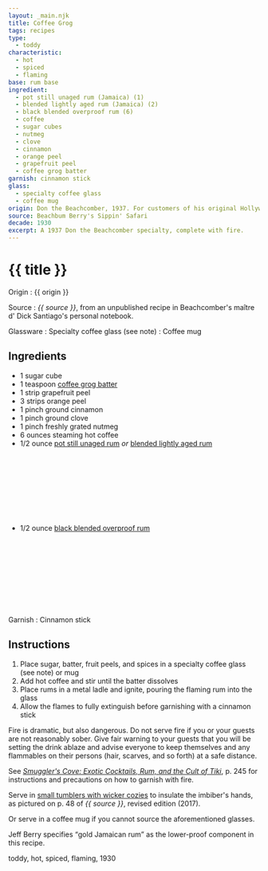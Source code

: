 ```yaml
---
layout: _main.njk
title: Coffee Grog
tags: recipes
type: 
  - toddy
characteristic:
  - hot
  - spiced
  - flaming
base: rum base
ingredient:
  - pot still unaged rum (Jamaica) (1)
  - blended lightly aged rum (Jamaica) (2)
  - black blended overproof rum (6)
  - coffee
  - sugar cubes
  - nutmeg
  - clove
  - cinnamon
  - orange peel
  - grapefruit peel
  - coffee grog batter
garnish: cinnamon stick
glass:
  - specialty coffee glass
  - coffee mug
origin: Don the Beachcomber, 1937. For customers of his original Hollywood location, Don would personally perform the tableside presentation of this pyrotechnic post-prandial pièce de résistance.
source: Beachbum Berry's Sippin' Safari
decade: 1930
excerpt: A 1937 Don the Beachcomber specialty, complete with fire.
---
```


<!-- markdownlint-disable MD025 -->
# {{ title }}
<!-- markdownlint-enable MD025 -->

Origin
  : {{ origin }}

Source
  : <cite><span data-pagefind-filter="Source">{{ source }}</span></cite>, from an unpublished recipe in Beachcomber's <span lang="fr">maître d'</span> Dick Santiago's personal notebook.

Glassware
  : <span data-pagefind-filter="Glassware">Specialty coffee glass</span> (see note)
  : <span data-pagefind-filter="Glassware">Coffee mug</span>

## Ingredients

- 1 sugar cube
- 1 teaspoon [coffee grog batter](/mixes/coffee-grog-batter/)
- 1 strip grapefruit peel
- 3 strips orange peel
- 1 pinch ground cinnamon
- 1 pinch <span data-pagefind-filter="Ingredient">ground clove</span>
- 1 pinch freshly grated nutmeg
- 6 ounces steaming hot coffee
- 1/2 ounce [pot still unaged rum](/rums/00-rum-pot-still-unaged/) *or* [blended lightly aged rum](/rums/04-rum-blended-lightly-aged/)<icon-l space="1em" class="bigger" label="(2)"><span class="with-icon"><svg class="icon"><use href="/assets/images/icons/circle-2.svg#circle-2"></use></svg></span></icon-l>
- 1/2 ounce [black blended overproof rum](/rums/12-rum-black-blended-overproof/) <icon-l space="1em" class="bigger" label="(6)"><span class="with-icon"><svg class="icon"><use href="/assets/images/icons/circle-6.svg#circle-6"></use></svg></span></icon-l>

Garnish
  : <span data-pagefind-filter="Garnish">Cinnamon stick</span>

## Instructions

1. Place sugar, batter, fruit peels, and spices in a specialty coffee glass (see note) or mug
2. Add hot coffee and stir until the batter dissolves
3. Place rums in a metal ladle and ignite, pouring the flaming rum into the glass
4. Allow the flames to fully extinguish before garnishing with a cinnamon stick

<tiki-callout type="danger">

  Fire is dramatic, but also dangerous. Do not serve fire if you or your guests are not reasonably sober. Give fair warning to your guests that you will be setting the drink ablaze and advise everyone to keep themselves and any flammables on their persons (hair, scarves, and so forth) at a safe distance.

  See <cite><a href="https://www.smugglerscovesf.com/store/smugglers-cove-exotic-cocktails-rum-and-the-cult-of-tiki-signed" target="_blank" rel="external noopener">Smuggler's Cove&colon; Exotic Cocktails, Rum, and the Cult of Tiki</a></cite></cite>, p. 245 for instructions and precautions on how to garnish with fire.

</tiki-callout>

<tiki-callout type="note">

  Serve in <a href="https://www.vagabondhouse.com/collections/bar-glasses/products/tall_glasses_wicker_rt474" target="_blank" rel="external noopener">small tumblers with wicker cozies</a> to insulate the imbiber's hands, as pictured on p. 48 of <cite><span data-pagefind-filter="Source">{{ source }}</span></cite>, revised edition (2017).

  Or serve in a coffee mug if you cannot source the aforementioned glasses.

</tiki-callout>

<tiki-callout type="note">

  Jeff Berry specifies <q>gold Jamaican rum</q> as the lower-proof component in this recipe.

</tiki-callout>

<div
  data-cat[0]="Drink"
  data-type[0]="Toddy"
  data-char[0]="Hot"
  data-char[1]="Spiced"
  data-char[2]="Flaming"
  data-origin[0]="Don the Beachcomber"
  data-origin[1]="Donn Beach"
  data-origin[2]="Ernest Raymond Gantt"
  data-base[0]="Rum/Cane spirits"
  data-ingredient[0]="Pot still unaged rum (Jamaica) [1]"
  data-ingredient[1]="Pot still unaged rum [1]"
  data-ingredient[2]="Blended lightly aged rum (Jamaica) [2]"
  data-ingredient[3]="Blended lightly aged rum [2]"
  data-ingredient[4]="Black blended overproof rum [6]"
  data-ingredient[5]="Coffee, hot"
  data-ingredient[6]="Sugar cubes"
  data-ingredient[7]="Nutmeg, grated"
  data-ingredient[8]="Clove, ground"
  data-ingredient[9]="Cinnamon, ground"
  data-ingredient[10]="Orange peel"
  data-ingredient[11]="Grapefruit peel"
  data-ingredient[12]="Coffee grog batter"
  data-garnish[0]="Cinnamon stick"
  data-decade[0]="1930"
  data-pagefind-filter="
    Category[data-cat[0]],
    Type[data-type[0]],
    Characteristic[data-char[0]],
    Characteristic[data-char[1]],
    Characteristic[data-char[2]],
    Origin[data-origin[0]],
    Origin[data-origin[1]],
    Origin[data-origin[2]],
    Base[data-base[0]],
    Ingredient[data-ingredient[0]],
    Ingredient[data-ingredient[1]],
    Ingredient[data-ingredient[2]],
    Ingredient[data-ingredient[3]],
    Ingredient[data-ingredient[4]],
    Ingredient[data-ingredient[5]],
    Ingredient[data-ingredient[6]],
    Ingredient[data-ingredient[7]],
    Ingredient[data-ingredient[8]],
    Ingredient[data-ingredient[9]],
    Ingredient[data-ingredient[10]],
    Ingredient[data-ingredient[11]],
    Ingredient[data-ingredient[12]],
    Garnish[data-garnish[0]],
    Decade[data-decade[0]]
  "
>
</div>

<div class="keywords" aria-hidden>toddy, hot, spiced, flaming, 1930</div>

